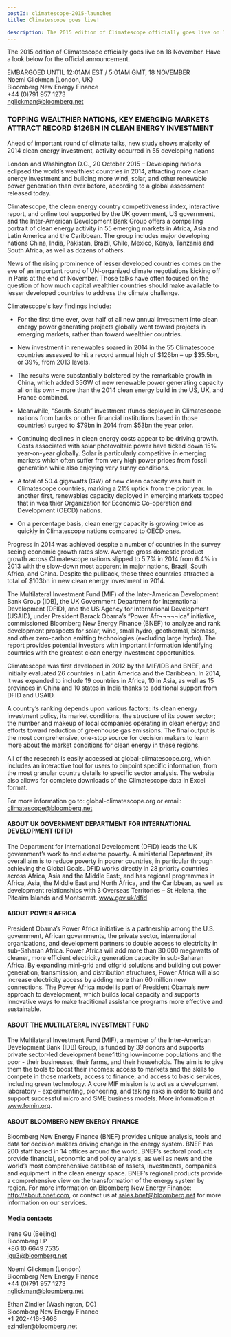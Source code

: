 ```yaml
---
postId: climatescope-2015-launches
title: Climatescope goes live!

description: The 2015 edition of Climatescope officially goes live on 18 November. Read more for the official announcement.
---
```

 
The 2015 edition of Climatescope officially goes live on 18 November. Have a look below for the official announcement.


EMBARGOED UNTIL 12:01AM EST / 5:01AM GMT, 18 NOVEMBER  
Noemi Glickman (London, UK)  
Bloomberg New Energy Finance  
+44 (0)791 957 1273  
nglickman@bloomberg.net  

### TOPPING WEALTHIER NATIONS, KEY EMERGING MARKETS ATTRACT RECORD $126BN IN CLEAN ENERGY INVESTMENT

Ahead of important round of climate talks, new study shows majority of 2014 clean energy investment, activity occurred in 55 developing nations

London and Washington D.C., 20 October 2015 – Developing nations eclipsed the world’s wealthiest countries in 2014, attracting more clean energy investment and building more wind, solar, and other renewable power generation than ever before, according to a global assessment released today. 

Climatescope, the clean energy country competitiveness index, interactive report, and online tool supported by the UK government, US government, and the Inter-American Development Bank Group offers a compelling portrait of clean energy activity in 55 emerging markets in Africa, Asia and Latin America and the Caribbean. The group includes major developing nations China, India, Pakistan, Brazil, Chile, Mexico, Kenya, Tanzania and South Africa, as well as dozens of others.  

News of the rising prominence of lesser developed countries comes on the eve of an important round of UN-organized climate negotiations kicking off in Paris at the end of November.  Those talks have often focused on the question of how much capital wealthier countries should make available to lesser developed countries to address the climate challenge.

Climatescope's key findings include: 

* For the first time ever, over half of all new annual investment into clean energy power generating projects globally went toward projects in emerging markets, rather than toward wealthier countries.

* New investment in renewables soared in 2014 in the 55 Climatescope countries assessed to hit a record annual high of $126bn – up $35.5bn, or 39%, from 2013 levels. 

* The results were substantially bolstered by the remarkable growth in China, which added 35GW of new renewable power generating capacity all on its own – more than the 2014 clean energy build in the US, UK, and France combined. 

* Meanwhile, “South-South” investment (funds deployed in Climatescope nations from banks or other financial institutions based in those countries) surged to $79bn in 2014 from $53bn the year prior. 

* Continuing declines in clean energy costs appear to be driving growth.  Costs associated with solar photovoltaic power have ticked down 15% year-on-year globally.  Solar is particularly competitive in emerging markets which often suffer from very high power prices from fossil generation while also enjoying very sunny conditions.

* A total of 50.4 gigawatts (GW) of new clean capacity was built in Climatescope countries, marking a 21% uptick from the prior year. In another first, renewables capacity deployed in emerging markets topped that in wealthier Organization for Economic Co-operation and Development (OECD) nations.  

* On a percentage basis, clean energy capacity is growing twice as quickly in Climatescope nations compared to OECD ones.

Progress in 2014 was achieved despite a number of countries in the survey seeing economic growth rates slow.  Average gross domestic product growth across Climatescope nations slipped to 5.7% in 2014 from 6.4% in 2013 with the slow-down most apparent in major nations, Brazil, South Africa, and China. Despite the pullback, these three countries attracted a total of $103bn in new clean energy investment in 2014. 

The Multilateral Investment Fund (MIF) of the Inter-American Development Bank Group (IDB), the UK Government Department for International Development (DFID), and the US Agency for International Development (USAID), under President Barack Obama’s “Power Afr¬¬¬¬¬ica” initiative, commissioned Bloomberg New Energy Finance (BNEF) to analyze and rank development prospects for solar, wind, small hydro, geothermal, biomass, and other zero-carbon emitting technologies (excluding large hydro). The report provides potential investors with important information identifying countries with the greatest clean energy investment opportunities.

Climatescope was first developed in 2012 by the MIF/IDB and BNEF, and initially evaluated 26 countries in Latin America and the Caribbean.  In 2014, it was expanded to include 19 countries in Africa, 10 in Asia, as well as 15 provinces in China and 10 states in India thanks to additional support from DFID and USAID.

A country’s ranking depends upon various factors: its clean energy investment policy, its market conditions, the structure of its power sector; the number and makeup of local companies operating in clean energy; and efforts toward reduction of greenhouse gas emissions. The final output is the most comprehensive, one-stop source for decision makers to learn more about the market conditions for clean energy in these regions. 

All of the research is easily accessed at global-climatescope.org, which includes an interactive tool for users to pinpoint specific information, from the most granular country details to specific sector analysis. The website also allows for complete downloads of the Climatescope data in Excel format. 

For more information go to: global-climatescope.org or email: climatescope@bloomberg.net 

#### ABOUT UK GOVERNMENT DEPARTMENT FOR INTERNATIONAL DEVELOPMENT (DFID)

The Department for International Development (DFID) leads the UK government’s work to end extreme poverty. A ministerial Department, its overall aim is to reduce poverty in poorer countries, in particular through achieving the Global Goals. DFID works directly in 28 priority countries across Africa, Asia and the Middle East:, and has regional programmes in Africa, Asia, the Middle East and North Africa, and the Caribbean, as well as development relationships with 3 Overseas Territories – St Helena, the Pitcairn Islands and Montserrat. www.gov.uk/dfid

#### ABOUT POWER AFRICA

President Obama’s Power Africa initiative is a partnership among the U.S. government, African governments, the private sector, international organizations, and development partners to double access to electricity in sub-Saharan Africa. Power Africa will add more than 30,000 megawatts of cleaner, more efficient electricity generation capacity in sub-Saharan Africa. By expanding mini-grid and offgrid solutions and building out power generation, transmission, and distribution structures, Power Africa will also increase electricity access by adding more than 60 million new  connections. The Power Africa model is part of President Obama’s new approach to development, which builds local capacity and supports innovative ways to make traditional assistance programs more effective and sustainable. 

#### ABOUT THE MULTILATERAL INVESTMENT FUND

The Multilateral Investment Fund (MIF), a member of the Inter-American Development Bank (IDB) Group, is funded by 39 donors and supports private sector-led development benefitting low-income populations and the poor - their businesses, their farms, and their households. The aim is to give them the tools to boost their incomes: access to markets and the skills to compete in those markets, access to finance, and access to basic services, including green technology. A core MIF mission is to act as a development laboratory - experimenting, pioneering, and taking risks in order to build and support successful micro and SME business models. More information at www.fomin.org.

#### ABOUT BLOOMBERG NEW ENERGY FINANCE

Bloomberg New Energy Finance (BNEF) provides unique analysis, tools and data for decision makers driving change in the energy system. BNEF has 200 staff based in 14 offices around the world. BNEF’s sectoral products provide financial, economic and policy analysis, as well as news and the world’s most comprehensive database of assets, investments, companies and equipment in the clean energy space.  BNEF’s regional products provide a comprehensive view on the transformation of the energy system by region. For more information on Bloomberg New Energy Finance: http://about.bnef.com, or contact us at sales.bnef@bloomberg.net for more information on our services.

#### Media contacts

Irene Gu (Beijing)  
Bloomberg LP  
+86 10 6649 7535  
igu3@bloomberg.net  

Noemi Glickman (London)  
Bloomberg New Energy Finance  
+44 (0)791 957 1273  
nglickman@bloomberg.net  

Ethan Zindler (Washington, DC)  
Bloomberg New Energy Finance  
+1 202-416-3466  
ezindler@bloomberg.net  
